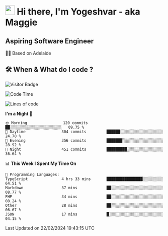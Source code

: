 <h1><img src="https://emojis.slackmojis.com/emojis/images/1531849430/4246/blob-sunglasses.gif?1531849430" width="30"/> Hi there, I'm Yogeshvar - aka Maggie</h1>

## Aspiring Software Engineer
🏂🏻  Based on Adelaide 

## 🛠 When & What do I code ?  

![Visitor Badge](https://visitor-badge.feriirawann.repl.co?username=yogeshvar&repo=yogeshvar&label=Visitors&style=plastic&color=%23457BFF&contentType=svg)

<!--START_SECTION:waka-->
![Code Time](http://img.shields.io/badge/Code%20Time-2%2C703%20hrs%2015%20mins-blue)

![Lines of code](https://img.shields.io/badge/From%20Hello%20World%20I%27ve%20Written-4.1%20million%20lines%20of%20code-blue)

**I'm a Night 🦉** 

```text
🌞 Morning                120 commits         ██░░░░░░░░░░░░░░░░░░░░░░░   09.75 % 
🌆 Daytime                304 commits         ██████░░░░░░░░░░░░░░░░░░░   24.70 % 
🌃 Evening                356 commits         ███████░░░░░░░░░░░░░░░░░░   28.92 % 
🌙 Night                  451 commits         █████████░░░░░░░░░░░░░░░░   36.64 % 
```


📊 **This Week I Spent My Time On** 

```text
💬 Programming Languages: 
TypeScript               4 hrs 33 mins       ████████████████░░░░░░░░░   64.51 % 
Markdown                 37 mins             ██░░░░░░░░░░░░░░░░░░░░░░░   08.77 % 
PHP                      34 mins             ██░░░░░░░░░░░░░░░░░░░░░░░   08.24 % 
Other                    28 mins             ██░░░░░░░░░░░░░░░░░░░░░░░   06.67 % 
JSON                     17 mins             █░░░░░░░░░░░░░░░░░░░░░░░░   04.15 % 
```


 Last Updated on 22/02/2024 19:43:15 UTC
<!--END_SECTION:waka-->
